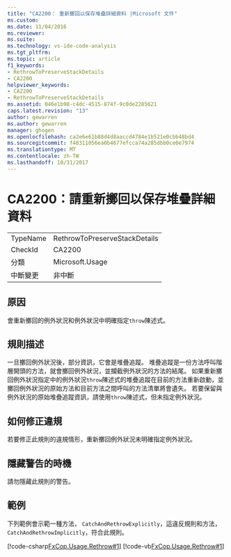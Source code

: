 ```yaml
---
title: "CA2200： 重新擲回以保存堆疊詳細資料 |Microsoft 文件"
ms.custom: 
ms.date: 11/04/2016
ms.reviewer: 
ms.suite: 
ms.technology: vs-ide-code-analysis
ms.tgt_pltfrm: 
ms.topic: article
f1_keywords:
- RethrowToPreserveStackDetails
- CA2200
helpviewer_keywords:
- CA2200
- RethrowToPreserveStackDetails
ms.assetid: 046e1b98-c4dc-4515-874f-9c0de2285621
caps.latest.revision: "13"
author: gewarren
ms.author: gewarren
manager: ghogen
ms.openlocfilehash: ca2e6e61b88d4d8aaccd4784e1b521e0cbb48bd4
ms.sourcegitcommit: f40311056ea0b4677efcca74a285dbb0ce0e7974
ms.translationtype: MT
ms.contentlocale: zh-TW
ms.lasthandoff: 10/31/2017
---
```

# <a name="ca2200-rethrow-to-preserve-stack-details"></a>CA2200：請重新擲回以保存堆疊詳細資料
|||  
|-|-|  
|TypeName|RethrowToPreserveStackDetails|  
|CheckId|CA2200|  
|分類|Microsoft.Usage|  
|中斷變更|非中斷|  
  
## <a name="cause"></a>原因  
 會重新擲回的例外狀況和例外狀況中明確指定`throw`陳述式。  
  
## <a name="rule-description"></a>規則描述  
 一旦擲回例外狀況後，部分資訊，它會是堆疊追蹤。 堆疊追蹤是一份方法呼叫階層開頭的方法，就會擲回例外狀況，並攔截例外狀況的方法的結尾。 如果重新擲回例外狀況指定中的例外狀況`throw`陳述式的堆疊追蹤在目前的方法重新啟動，並擲回例外狀況的原始方法和目前方法之間呼叫的方法清單將會遺失。 若要保留與例外狀況的原始堆疊追蹤資訊，請使用`throw`陳述式，但未指定例外狀況。  
  
## <a name="how-to-fix-violations"></a>如何修正違規  
 若要修正此規則的違規情形，重新擲回例外狀況未明確指定例外狀況。  
  
## <a name="when-to-suppress-warnings"></a>隱藏警告的時機  
 請勿隱藏此規則的警告。  
  
## <a name="example"></a>範例  
 下列範例會示範一種方法， `CatchAndRethrowExplicitly`，這違反規則和方法， `CatchAndRethrowImplicitly`，符合此規則。  
  
 [!code-csharp[FxCop.Usage.Rethrow#1](../code-quality/codesnippet/CSharp/ca2200-rethrow-to-preserve-stack-details_1.cs)]
 [!code-vb[FxCop.Usage.Rethrow#1](../code-quality/codesnippet/VisualBasic/ca2200-rethrow-to-preserve-stack-details_1.vb)]